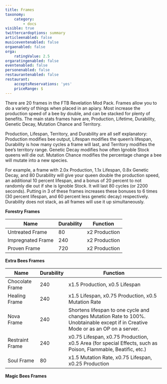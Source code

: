 ```yaml
---
title: Frames
taxonomy:
    category:
        - docs
visible: true
twittercardoptions: summary
articleenabled: false
musiceventenabled: false
orgaenabled: false
orga:
    ratingValue: 2.5
orgaratingenabled: false
eventenabled: false
personenabled: false
restaurantenabled: false
restaurant:
    acceptsReservations: 'yes'
    priceRange: $
---
```


There are 20 frames in the FTB Revelation Mod Pack. Frames allow you to do a variety of things when placed in an apiary. Most increase the production speed of a bee by double, and can be stacked for plenty of benefits. The main stats frames have are, Production, Lifetime, Durability, Genetic Decay, Mutation Chance and Territory.

Production, Lifespan, Territory, and Durability are all self explanatory: Production modifies bee output, Lifespan modifies the queen’s lifespan, Durability is how many cycles a frame will last, and Territory modifies the bee’s territory range. Genetic Decay modifies how often Ignoble Stock queens will die out. Mutation Chance modifies the percentage change a bee will mutate into a new species.

For example, a frame with 2.0x Production, 1.1x Lifespan, 0.8x Genetic Decay, and 80 Durability will give your queen double the production speed, an additional 10 percent lifespan, and a bonus of 20 percent to not randomly die out if she is Ignoble Stock. It will last 80 cycles (or 2200 seconds). Putting in 3 of these frames increases these bonuses to 6 times (30 percent lifespan, and 60 percent less genetic decay) respectively. Durability does not stack, as all frames will use it up simultaneously.

**Forestry Frames**

| Name             | Durability          | Function      |
| ---------------- |---------------------| ------------- |
|Untreated Frame   | 80                  | x2 Production |
|Impregnated Frame | 240                 | x2 Production |
|Proven Frame      |720                  | x2 Production |

**Extra Bees Frames**

| Name             | Durability          | Function                                            |
| ---------------- |---------------------| --------------------------------------------------- |
|Chocolate Frame   | 240                 | x1.5 Production, x0.5 Lifespan                      |
|Healing Frame     | 240                 | x1.5 Lifespan, x0.75 Production, x0.5 Mutation Rate |
|Nova Frame        | 240                 | Shortens lifespan to one cycle and changes Mutation Rate to 100%. Unobtainable except if in Creative Mode or as an OP on a server. |
|Restraint Frame   | 240                 | x0.75 Lifespan, x0.75 Production, x0.5 Area (for special Effects, such as Poison, Flammable, Beatific, etc.) |
|Soul Frame        | 80                 | x1.5 Mutation Rate, x0.75 Lifespan, x0.25 Production |

**Magic Bees Frames**


























